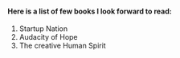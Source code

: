 #### Here is a list of few books I look forward to read:

1. Startup Nation
2. Audacity of Hope
3. The creative Human Spirit
